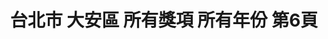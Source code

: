 ---
title: "台北市 大安區 所有獎項 所有年份 第6頁"
description: "台北市 大安區 所有獎項 所有年份 獲獎餐廳 第6頁"
keywords:
  - 美食競賽
  - 台灣美食
  - 美食精選
datePublished: "2025-06-30"
dateModified: "2025-07-04"
city: "台北市"
district: "大安區"
award: "所有獎項"
year: "所有年份"
page: 6
count: 81

restaurants:
  - name: "空盤 komboi"
    city: "台北市"
    district: "大安區"
    address: "台北市大安區敦化南路一段270巷28號-8號"
    phone: "0287720372"
    geo: "25.038922335697148, 121.54677454211945"
    link: "台北市/大安區/空盤_komboi"
    google_map: "https://maps.app.goo.gl/vHQVDUAG4B4r3qJL7"
    footinder: "https://footinder.com.tw/%E5%8F%B0%E5%8C%97%E5%B8%82%E5%A4%A7%E5%AE%89%E5%8D%80/8683/"
    award:
    - name: "500盤"
      year: "2024"
  - name: "紅皇后川酒·RED QUEEN BISTRO"
    city: "台北市"
    district: "大安區"
    address: "台北市大安區樂利路11巷32號1樓"
    phone: "0227323255"
    geo: "25.02826872390276, 121.55244554849739"
    link: "台北市/大安區/紅皇后川酒_RED_QUEEN_BISTRO"
    google_map: "https://maps.app.goo.gl/3WtC6N6ZG8CwFjfW9"
    footinder: "https://footinder.com.tw/%E5%8F%B0%E5%8C%97%E5%B8%82%E5%A4%A7%E5%AE%89%E5%8D%80/8821/"
    award:
    - name: "500盤"
      year: "2024"
  - name: "季肴酒駄介 Dasuke by Sakemaru"
    city: "台北市"
    district: "大安區"
    address: "台北市大安區四維路375-2號1樓"
    phone: "0227000375"
    geo: "25.025698017861746, 121.54795158279929"
    link: "台北市/大安區/季肴酒駄介_Dasuke_by_Sakemaru"
    google_map: "https://maps.app.goo.gl/HYTeYy26pZpz3XK57"
    footinder: "https://footinder.com.tw/%e5%8f%b0%e5%8c%97%e5%b8%82%e5%a4%a7%e5%ae%89%e5%8d%80/362150/"
    award:
    - name: "500盤"
      year: "2024"
  - name: "江蘇菜盒店"
    city: "台北市"
    district: "大安區"
    address: "台北市大安區忠孝東路三段216巷3弄6號"
    phone: "0227710883"
    geo: "25.04120725076647, 121.54032123902377"
    link: "台北市/大安區/江蘇菜盒店"
    google_map: "https://maps.app.goo.gl/XjCnE3qGaVARA2U67"
    footinder: "https://footinder.com.tw/%E5%8F%B0%E5%8C%97%E5%B8%82%E5%A4%A7%E5%AE%89%E5%8D%80/168844/"
    award:
    - name: "500盤"
      year: "2024"
  - name: "犬犬家"
    city: "台北市"
    district: "大安區"
    address: "台北市大安區金山南路二段85巷7號1樓之3"
    phone: "0223210138"
    geo: "25.031235168841263, 121.5272835172577"
    link: "台北市/大安區/犬犬家"
    google_map: "https://maps.app.goo.gl/S5npvieNJTDyCdUK8"
    footinder: "https://footinder.com.tw/%E5%8F%B0%E5%8C%97%E5%B8%82%E5%A4%A7%E5%AE%89%E5%8D%80/35381/"
    award:
    - name: "500盤"
      year: "2024"
  - name: "鮨崤"
    city: "台北市"
    district: "大安區"
    address: "台北市大安區大安路一段31巷12號1"
    phone: "0225555299"
    geo: "25.043924170007966, 121.54680602341475"
    link: "台北市/大安區/鮨崤"
    google_map: "https://maps.app.goo.gl/Msa9iN56PGf1GePz5"
    footinder: "https://footinder.com.tw/%E5%8F%B0%E5%8C%97%E5%B8%82%E5%A4%A7%E5%AE%89%E5%8D%80/111124/"
    award:
    - name: "500盤"
      year: "2024"
  - name: "巷子龍家常菜"
    city: "台北市"
    district: "大安區"
    address: "台北市大安區四維路25號"
    phone: "0223254566"
    geo: "25.03547183867151, 121.54816477935941"
    link: "台北市/大安區/巷子龍家常菜"
    google_map: "https://maps.app.goo.gl/kBLim7TJ8VGPzLwg7"
    footinder: "https://footinder.com.tw/%E5%8F%B0%E5%8C%97%E5%B8%82%E5%A4%A7%E5%AE%89%E5%8D%80/8585/"
    award:
    - name: "500盤"
      year: "2024"
  - name: "千壽 日本料理 懷石X壽司"
    city: "台北市"
    district: "大安區"
    address: "台北市大安區忠孝東路四段216巷27弄17號入口有點難找"
    phone: "0227711110"
    geo: "25.039940977574254, 121.55395254701503"
    link: "台北市/大安區/千壽_日本料理_懷石X壽司"
    google_map: "https://maps.app.goo.gl/i3Ccj49uQzevho5D8"
    footinder: "https://footinder.com.tw/%E5%8F%B0%E5%8C%97%E5%B8%82%E5%A4%A7%E5%AE%89%E5%8D%80/13160/"
    award:
    - name: "500盤"
      year: "2024"
  - name: "夏花餐室 Summer Flowers Dining Room"
    city: "台北市"
    district: "大安區"
    address: "台北市大安區忠孝東路三段282號入口在Dior精品店旁側3樓"
    phone: "0227111328"
    geo: "25.041401565132674, 121.54257655443024"
    link: "台北市/大安區/夏花餐室_Summer_Flowers_Dining_Room"
    google_map: "https://maps.app.goo.gl/feD9PDWq1FRNiwhQ8"
    footinder: "https://footinder.com.tw/%e5%8f%b0%e5%8c%97%e5%b8%82%e5%a4%a7%e5%ae%89%e5%8d%80/362154/"
    award:
    - name: "500盤"
      year: "2024"
---